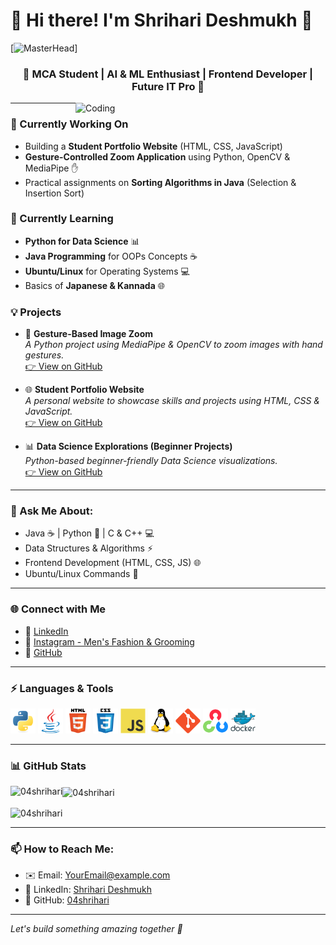 # 💫 Hi there! I'm **Shrihari Deshmukh** 👋

[![MasterHead](https://1.bp.blogspot.com/-7A4WynwLsMw/XbBpCXG8fHI/AAAAAAAAMt4/uOa1bpLskYgrwGbllhSu2SDj_Mig8SXJQCLcBGAsYHQ/s1600/2000_600px.gif)]

<h3 align="center">🚀 MCA Student | AI & ML Enthusiast | Frontend Developer | Future IT Pro 🚩</h3>

<img align="right" alt="Coding" width="400" src="https://cdn.dribbble.com/users/1162077/screenshots/3848914/programmer.gif">

---

### 🔭 Currently Working On
- Building a **Student Portfolio Website** (HTML, CSS, JavaScript)
- **Gesture-Controlled Zoom Application** using Python, OpenCV & MediaPipe ✋
- Practical assignments on **Sorting Algorithms in Java** (Selection & Insertion Sort)

### 🌱 Currently Learning
- **Python for Data Science** 📊
- **Java Programming** for OOPs Concepts ☕
- **Ubuntu/Linux** for Operating Systems 💻
- Basics of **Japanese & Kannada** 🌐

### 💡 Projects
- 📸 **Gesture-Based Image Zoom**  
  *A Python project using MediaPipe & OpenCV to zoom images with hand gestures.*  
  [👉 View on GitHub](#)

- 🌐 **Student Portfolio Website**  
  *A personal website to showcase skills and projects using HTML, CSS & JavaScript.*  
  [👉 View on GitHub](#)

- 📊 **Data Science Explorations (Beginner Projects)**  
  *Python-based beginner-friendly Data Science visualizations.*  
  [👉 View on GitHub](#)

---

### 💬 Ask Me About:
- Java ☕ | Python 🐍 | C & C++ 💻
- Data Structures & Algorithms ⚡
- Frontend Development (HTML, CSS, JS) 🌐
- Ubuntu/Linux Commands 🐧

---

### 🌐 Connect with Me
- 🔗 [LinkedIn](https://www.linkedin.com/in/shrihari-deshmukh-45051b31a)
- 📸 [Instagram - Men's Fashion & Grooming](#)
- 🏢 [GitHub](https://github.com/04shrihari)

---

### ⚡ Languages & Tools
<p>
  <img src="https://raw.githubusercontent.com/devicons/devicon/master/icons/python/python-original.svg" alt="Python" width="40" height="40"/>
  <img src="https://raw.githubusercontent.com/devicons/devicon/master/icons/java/java-original.svg" alt="Java" width="40" height="40"/>
  <img src="https://raw.githubusercontent.com/devicons/devicon/master/icons/html5/html5-original-wordmark.svg" alt="HTML5" width="40" height="40"/>
  <img src="https://raw.githubusercontent.com/devicons/devicon/master/icons/css3/css3-original-wordmark.svg" alt="CSS3" width="40" height="40"/>
  <img src="https://raw.githubusercontent.com/devicons/devicon/master/icons/javascript/javascript-original.svg" alt="JavaScript" width="40" height="40"/>
  <img src="https://raw.githubusercontent.com/devicons/devicon/master/icons/linux/linux-original.svg" alt="Linux" width="40" height="40"/>
  <img src="https://raw.githubusercontent.com/devicons/devicon/master/icons/git/git-original.svg" alt="Git" width="40" height="40"/>
  <img src="https://raw.githubusercontent.com/devicons/devicon/master/icons/opencv/opencv-original.svg" alt="OpenCV" width="40" height="40"/>
  <img src="https://raw.githubusercontent.com/devicons/devicon/master/icons/docker/docker-original-wordmark.svg" alt="Docker" width="40" height="40"/>
</p>

---

### 📊 GitHub Stats
<p>
  <img align="left" src="https://github-readme-stats.vercel.app/api/top-langs?username=04shrihari&show_icons=true&locale=en&layout=compact" alt="04shrihari" />
</p>

<p>
  <img align="center" src="https://github-readme-stats.vercel.app/api?username=04shrihari&show_icons=true&locale=en" alt="04shrihari" />
</p>

<p>
  <img align="center" src="https://github-readme-streak-stats.herokuapp.com/?user=04shrihari&" alt="04shrihari" />
</p>

---

### 📫 How to Reach Me:
- ✉️ Email: [YourEmail@example.com](mailto:YourEmail@example.com)
- 💼 LinkedIn: [Shrihari Deshmukh](https://www.linkedin.com/in/shrihari-deshmukh-45051b31a)
- 🏢 GitHub: [04shrihari](https://github.com/04shrihari)

---

*Let's build something amazing together 🚀*

